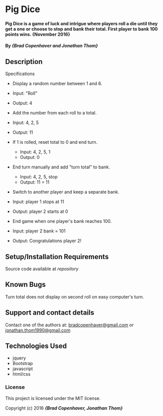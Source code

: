 # Pig Dice

#### Pig Dice is a game of luck and intrigue where players roll a die until they get a one or choose to stop and bank their total. First player to bank 100 points wins. {November 2016}

#### By _**{Brad Copenhaver and Jonathan Thom}**_

## Description

Specifications

* Display a random number between 1 and 6.
 * Input: "Roll"
 * Output: 4

* Add the number from each roll to a total.
 * Input: 4, 2, 5
 * Output: 11

* If 1 is rolled, reset total to 0 and end turn.
  * Input: 4, 2, 5, 1
  * Output: 0

* End turn manually and add "turn total" to bank.
  * Input: 4, 2, 5, stop
  * Output: 11 = 11

* Switch to another player and keep a separate bank.
 * Input: player 1 stops at 11
 * Output: player 2 starts at 0

* End game when one player's bank reaches 100.
 * Input: player 2 bank = 101
 * Output: Congratulations player 2!

## Setup/Installation Requirements

Source code available at _repository_

## Known Bugs

Turn total does not display on second roll on easy computer's turn.

## Support and contact details

Contact one of the authors at: bradcopenhaver@gmail.com or jonathan.thom1990@gmail.com

## Technologies Used

* jquery
* Bootstrap
* javascript
* html/css

### License

This project is licensed under the MIT license.

Copyright (c) 2016 **_{Brad Copenhaver, Jonathan Thom}_**
